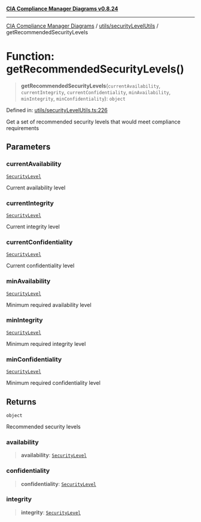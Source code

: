 [**CIA Compliance Manager Diagrams v0.8.24**](../../../README.md)

***

[CIA Compliance Manager Diagrams](../../../modules.md) / [utils/securityLevelUtils](../README.md) / getRecommendedSecurityLevels

# Function: getRecommendedSecurityLevels()

> **getRecommendedSecurityLevels**(`currentAvailability`, `currentIntegrity`, `currentConfidentiality`, `minAvailability`, `minIntegrity`, `minConfidentiality`): `object`

Defined in: [utils/securityLevelUtils.ts:226](https://github.com/Hack23/cia-compliance-manager/blob/8f5d084752ccee354557e96bf8b49239fb671c91/src/utils/securityLevelUtils.ts#L226)

Get a set of recommended security levels that would meet compliance requirements

## Parameters

### currentAvailability

[`SecurityLevel`](../../../types/cia/type-aliases/SecurityLevel.md)

Current availability level

### currentIntegrity

[`SecurityLevel`](../../../types/cia/type-aliases/SecurityLevel.md)

Current integrity level

### currentConfidentiality

[`SecurityLevel`](../../../types/cia/type-aliases/SecurityLevel.md)

Current confidentiality level

### minAvailability

[`SecurityLevel`](../../../types/cia/type-aliases/SecurityLevel.md)

Minimum required availability level

### minIntegrity

[`SecurityLevel`](../../../types/cia/type-aliases/SecurityLevel.md)

Minimum required integrity level

### minConfidentiality

[`SecurityLevel`](../../../types/cia/type-aliases/SecurityLevel.md)

Minimum required confidentiality level

## Returns

`object`

Recommended security levels

### availability

> **availability**: [`SecurityLevel`](../../../types/cia/type-aliases/SecurityLevel.md)

### confidentiality

> **confidentiality**: [`SecurityLevel`](../../../types/cia/type-aliases/SecurityLevel.md)

### integrity

> **integrity**: [`SecurityLevel`](../../../types/cia/type-aliases/SecurityLevel.md)
